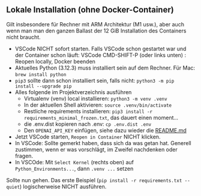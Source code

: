 ## Lokale Installation (ohne Docker-Container)

Gilt insbesondere für Rechner mit ARM Architektur (M1 usw.), aber auch wenn man man den ganzen Ballast der 12 GiB Installation des Containers nicht braucht.

- VSCode NICHT sofort starten. Falls VSCode schon gestartet war und der Container schon läuft: VSCode CMD-SHIFT-P (oder links unten) : Reopen locally, Docker beenden
- Aktuelles Python (3.12.3) muss installiert sein auf dem Rechner. Für Mac: `brew install python`
- `pip3` sollte dann schon installiert sein, falls nicht: `python3 -m pip install --upgrade pip`
- Alles folgende im Projektverzeichnis ausführen
    - Virtualenv (venv) local installieren: ```python3 -m venv .venv```
    - In der aktuellen Shell aktivieren: ```source .venv/bin/activate```
    - Restliche requirements installieren: ```pip3 install -r requirements_minimal_frozen.txt```, das dauert einen moment...
    - die .env.dist kopieren nach .env: ```cp .env.dist .env```
    - Den `OPENAI_API_KEY` einfügen, siehe dazu wieder die [README.md](./README.md) 
- Jetzt VSCode starten, `Reopen in Container` NICHT klicken.
- In VSCode: Sollte gemerkt haben, dass sich da was getan hat. Generell zustimmen, wenn er was vorschlägt, im Zweifel nachdenken oder fragen.
- In VSCOde: Mit `Select Kernel` (rechts oben) auf `Python_Environments...`, dann `.venv ...` setzen


Sollte nun gehen. Das erste Beispiel (`pip install -r requirements.txt --quiet`) logischerweise NICHT ausführen.